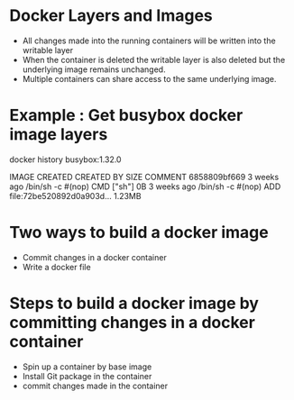 
# Docker Layers and Images

 - All changes made into the running containers will be written into the writable layer
 - When the container is deleted the writable layer is also deleted but the underlying image remains unchanged.
 - Multiple containers can share access to the same underlying image.
 
  
 # Example : Get busybox docker image layers

docker history busybox:1.32.0

IMAGE               CREATED             CREATED BY                                      SIZE                COMMENT
6858809bf669        3 weeks ago         /bin/sh -c #(nop)  CMD ["sh"]                   0B
<missing>           3 weeks ago         /bin/sh -c #(nop) ADD file:72be520892d0a903d…   1.23MB
 
# Two ways to build a docker image
- Commit changes in a docker container
- Write a docker file


# Steps to build a docker image by committing changes in a docker container
- Spin up a container by base image
- Install Git package in the container
- commit changes made in the container

